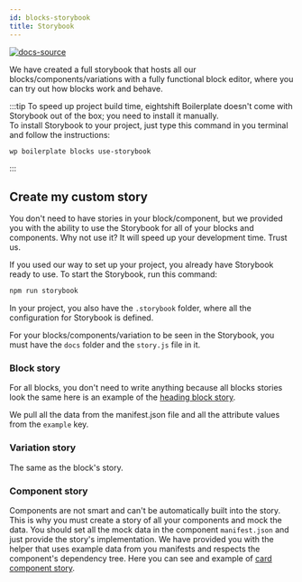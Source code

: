 ```yaml
---
id: blocks-storybook
title: Storybook
---
```


[![docs-source](https://img.shields.io/badge/source-eightshift--frontend--libs-yellow?style=for-the-badge&logo=javascript&labelColor=2a2a2a)](https://github.com/infinum/eightshift-frontend-libs/tree/develop/blocks/init/src/Blocks/)

We have created a full storybook that hosts all our blocks/components/variations with a fully functional block editor, where you can try out how blocks work and behave.

:::tip
To speed up project build time, eightshift Boilerplate doesn't come with Storybook out of the box; you need to install it manually.
<br />
To install Storybook to your project, just type this command in you terminal and follow the instructions:

```bash
wp boilerplate blocks use-storybook
```
:::

## Create my custom story

You don't need to have stories in your block/component, but we provided you with the ability to use the Storybook for all of your blocks and components. Why not use it? It will speed up your development time. Trust us.

If you used our way to set up your project, you already have Storybook ready to use. To start the Storybook, run this command:

```bash
npm run storybook
```

In your project, you also have the `.storybook` folder, where all the configuration for Storybook is defined.

For your blocks/components/variation to be seen in the Storybook, you must have the `docs` folder and the `story.js` file in it.

### Block story

For all blocks, you don't need to write anything because all blocks stories look the same here is an example of the [heading block story](https://github.com/infinum/eightshift-frontend-libs/blob/develop/blocks/init/src/Blocks/custom/heading/docs/story.js).

We pull all the data from the manifest.json file and all the attribute values from the `example` key.

### Variation story

The same as the block's story.

### Component story

Components are not smart and can't be automatically built into the story. This is why you must create a story of all your components and mock the data.
You should set all the mock data in the component `manifest.json` and just provide the story's implementation. We have provided you with the helper that uses example data from you manifests and respects the component's dependency tree. Here you can see and example of [card component story](https://github.com/infinum/eightshift-frontend-libs/blob/develop/blocks/init/src/Blocks/components/card/docs/story.js).
